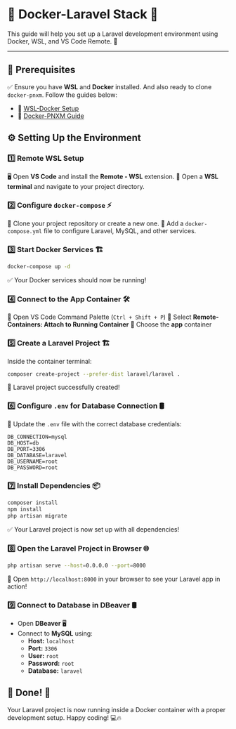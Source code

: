 # 🚀 Docker-Laravel Stack 🐳

This guide will help you set up a Laravel development environment using Docker, WSL, and VS Code Remote. 🎯

---   

## 📌 Prerequisites

✅ Ensure you have **WSL** and **Docker** installed. And also ready to clone `docker-pnxm`. Follow the guides below:
  - 📄 [WSL-Docker Setup](./wsl-docker-stack.md)
  - 📄 [Docker-PNXM Guide](https://github.com/Haqimzuhari/docker-pnxm)

## ⚙️ Setting Up the Environment

### 1️⃣ Remote WSL Setup
🖥️ Open **VS Code** and install the **Remote - WSL** extension.
🔹 Open a **WSL terminal** and navigate to your project directory.

### 2️⃣ Configure `docker-compose` ⚡
📂 Clone your project repository or create a new one.
📝 Add a `docker-compose.yml` file to configure Laravel, MySQL, and other services.

### 3️⃣ Start Docker Services 🏗️
```sh
docker-compose up -d
```
✅ Your Docker services should now be running!

### 4️⃣ Connect to the App Container 🛠️
🔹 Open VS Code Command Palette (`Ctrl + Shift + P`)
🔹 Select **Remote-Containers: Attach to Running Container**
🔹 Choose the **app** container

### 5️⃣ Create a Laravel Project 🏗️
Inside the container terminal:
```sh
composer create-project --prefer-dist laravel/laravel .
```
📌 Laravel project successfully created!

### 6️⃣ Configure `.env` for Database Connection 🛢️
📝 Update the `.env` file with the correct database credentials:
```
DB_CONNECTION=mysql
DB_HOST=db
DB_PORT=3306
DB_DATABASE=laravel
DB_USERNAME=root
DB_PASSWORD=root
```

### 7️⃣ Install Dependencies 📦
```sh
composer install
npm install
php artisan migrate
```
✅ Your Laravel project is now set up with all dependencies!

### 8️⃣ Open the Laravel Project in Browser 🌐
```sh
php artisan serve --host=0.0.0.0 --port=8000
```
🚀 Open `http://localhost:8000` in your browser to see your Laravel app in action!

### 9️⃣ Connect to Database in DBeaver 🛢️
- Open **DBeaver** 🖥️
- Connect to **MySQL** using:
  - **Host:** `localhost`
  - **Port:** `3306`
  - **User:** `root`
  - **Password:** `root`
  - **Database:** `laravel`

## 🎉 Done! 🚀
Your Laravel project is now running inside a Docker container with a proper development setup. Happy coding! 💻🔥
